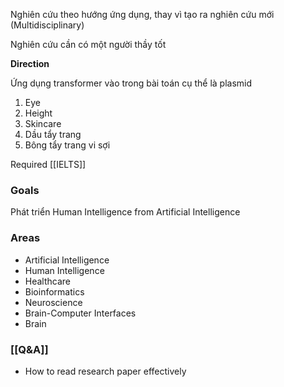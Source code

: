 Nghiên cứu theo hướng ứng dụng, thay vì tạo ra nghiên cứu mới (Multidisciplinary)

Nghiên cứu cần có một người thầy tốt

**Direction**

Ứng dụng transformer vào trong bài toán cụ thể là plasmid

1. Eye
2. Height
3. Skincare
4. Dầu tẩy trang
5. Bông tẩy trang vi sợi

Required [[IELTS]]

### Goals

Phát triển Human Intelligence from Artificial Intelligence

### Areas

- Artificial Intelligence
- Human Intelligence
- Healthcare
- Bioinformatics
- Neuroscience
- Brain-Computer Interfaces
- Brain

### [[Q&A]]

- How to read research paper effectively